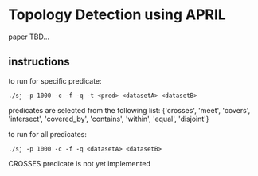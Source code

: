 # Topology Detection using APRIL
paper TBD...

## instructions
to run for specific predicate:
```
./sj -p 1000 -c -f -q -t <pred> <datasetA> <datasetB>
```
predicates are selected from the following list: 
{'crosses', 'meet', 'covers', 'intersect', 'covered_by', 'contains', 'within', 'equal', 'disjoint'}

to run for all predicates:
```
./sj -p 1000 -c -f -q <datasetA> <datasetB>
```

CROSSES predicate is not yet implemented
